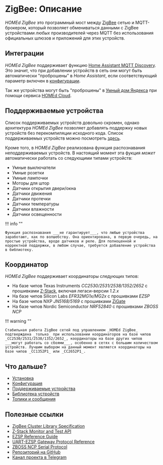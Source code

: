 # ZigBee: Описание

_HOMEd ZigBee_ это программный мост между [ZigBee](https://ru.wikipedia.org/wiki/Zigbee) сетью и MQTT-брокером, который позволяет обмениваться данными с ZigBee устройствами _любых_ производителей через MQTT без использования официальных шлюзов и приложений для этих устройств.

## Интеграции

_HOMEd ZigBee_ поддерживает функцию [Home Assistant MQTT Discovery](https://www.home-assistant.io/integrations/mqtt/#mqtt-discovery). Это значит, что при добавлении устройств в сеть они могут быть автоматически "проброшены" в _Home Assistant_, если соответствующий параметр включен в [конфигурации](/zigbee/configuration/).

Так же устройства могут быть "проброшены" в [Умный дом Яндекса](https://alice.yandex.ru/smart-home) при помощи сервиса [HOMEd Cloud](/cloud/).

## Поддерживаемые устройства

Список поддерживаемых устройств довольно скромен, однако архитектура _HOMEd ZigBee_ позволяет добавлять поддержку новых устройств без перекомпиляции исходного кода. Список поддерживаемых устройств можно посмотреть [здесь](/zigbee/devices/).

Кроме того, в _HOMEd ZigBee_ реализована функция распознавания неподдерживаемых устройств. В настоящий момент эта фукция _может_ автоматически работать со следующими типами устройств:

- Умные выключатели
- Умные розетки
- Умные лампочки
- Моторы для штор
- Датчики открытия двери/окна
- Датчики движения
- Датчики протечки
- Датчики температуры
- Датчики влажности
- Датчики освещенности

!!! info ""

    Функция распознавания ___не гарантирует___, что любые устройства заработают, как по волшебству. Она ориентирована, в первую очередь, на простые устройства, вроде датчиков и реле. Для полноценной и корректной поддержки, в любом случае, требуется добавление устройства в библиотеку.

## Координатор

_HOMEd ZigBee_ поддерживает координаторы следующих типов:

- На базе чипов Texas Instruments _CC2530/2531/2538/1352/2652_ с прошивками [Z-Stack](https://github.com/Koenkk/Z-Stack-firmware/tree/master/coordinator), включая легаси-версии _1.2.x_
- На базе чипов Silicon Labs _EFR32MG1x/MG2x_ c прошивками _EZSP_
- На базе чипов NXP _JN5168/5169_ с прошивками [ZiGate](https://github.com/openlumi/ZiGate)
- На базе чипов Nordic Semiconductor _NRF52840_ с прошивками _ZBOSS NCP_

!!! warning ""

    Стабильная работа ZigBee сетей под управлением _HOMEd ZigBee_ подтверждена _только_ при использовании координаторов на базе чипов _CC2530/2531/2538/1352/2652_, координаторы на базе других чипов ___могут работать со сбоями___, особенно в сетях с большим количеством устройств. Лучшим выбором на данный момент являются координаторы на базе чипов _CC1352P1_ или _СС2652P1_.

## Что дальше?

- [Установка](/zigbee/installation/)
- [Конфигурация](/zigbee/configuration/)
- [Поддерживаемые устройства](/zigbee/devices/)
- [Библиотека устройств](/zigbee/library/)
- [Топики и сообщения](/zigbee/topics/)

## Полезные ссылки

- [ZigBee Cluster Library Specification](/assets/pdf/ZigBee_Cluster_Library_Specification.pdf)
- [Z-Stack Monitor and Test API](/assets/pdf/Z-Stack_Monitor_and_Test_API.pdf)
- [EZSP Reference Guide](/assets/pdf/EZSP_Reference_Guide.pdf)
- [UART-EZSP Gateway Protocol Reference](/assets/pdf/UART-EZSP_Gateway_Protocol_Reference.pdf)
- [ZBOSS NCP Serial Protocol](/assets/pdf/ZBOSS_NCP_Serial_Protocol.pdf)
- [Репозиторий на GitHub](https://github.com/u236/homed-service-zigbee)
- [Канал проекта в Telegram](https://t.me/homed_info)
